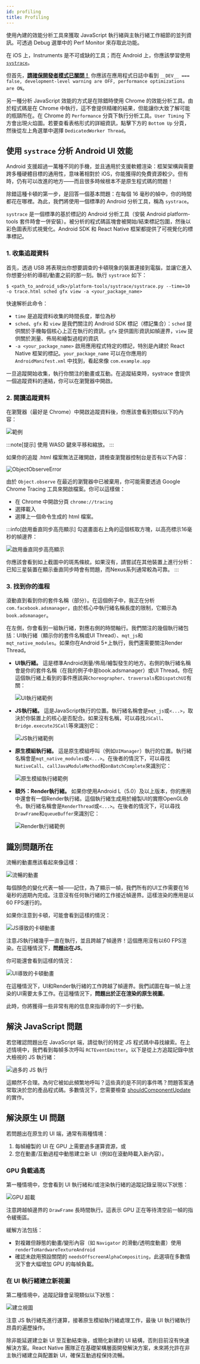```yaml
---
id: profiling
title: Profiling
---
```


使用內建的效能分析工具來獲取 JavaScript 執行緒與主執行緒工作細節的並列資訊。可透過 Debug 選單中的 Perf Monitor 來存取此功能。

在 iOS 上，Instruments 是不可或缺的工具；而在 Android 上，你應該學習使用 [`systrace`](profiling.md#profiling-android-ui-performance-with-systrace)。

但首先，[**請確保開發者模式已關閉！**](performance.md#running-in-development-mode-devtrue) 你應該在應用程式日誌中看到 `__DEV__ === false, development-level warning are OFF, performance optimizations are ON`。

另一種分析 JavaScript 效能的方式是在除錯時使用 Chrome 的效能分析工具。由於程式碼是在 Chrome 中執行，這不會提供精確的結果，但能讓你大致了解可能的瓶頸所在。在 Chrome 的 `Performance` 分頁下執行分析工具。`User Timing` 下方會出現火焰圖。若要查看表格形式的詳細資訊，點擊下方的 `Bottom Up` 分頁，然後從左上角選單中選擇 `DedicatedWorker Thread`。

## 使用 `systrace` 分析 Android UI 效能

Android 支援超過一萬種不同的手機，並且通用於支援軟體渲染：框架架構與需要跨多種硬體目標的通用性，意味著相對於 iOS，你能獲得的免費資源較少。但有時，仍有可以改進的地方——而且很多時候根本不是原生程式碼的問題！

除錯這種卡頓的第一步，是回答一個基本問題：在每個 16 毫秒的幀中，你的時間都花在哪裡。為此，我們將使用一個標準的 Android 分析工具，稱為 `systrace`。

`systrace` 是一個標準的基於標記的 Android 分析工具（安裝 Android platform-tools 套件時會一併安裝）。被分析的程式碼區塊會被開始/結束標記包圍，然後以彩色圖表形式視覺化。Android SDK 和 React Native 框架都提供了可視覺化的標準標記。

### 1. 收集追蹤資料

首先，透過 USB 將表現出你想要調查的卡頓現象的裝置連接到電腦，並讓它進入你想要分析的導航/動畫之前的那一刻。執行 `systrace` 如下：

```shell
$ <path_to_android_sdk>/platform-tools/systrace/systrace.py --time=10 -o trace.html sched gfx view -a <your_package_name>
```

快速解析此命令：

- `time` 是追蹤資料收集的時間長度，單位為秒
- `sched`、`gfx` 和 `view` 是我們關注的 Android SDK 標記（標記集合）：`sched` 提供關於手機每個核心上正在執行的資訊，`gfx` 提供圖形資訊如幀邊界，`view` 提供關於測量、佈局和繪製過程的資訊
- `-a <your_package_name>` 啟用應用程式特定的標記，特別是內建於 React Native 框架的標記。`your_package_name` 可以在你應用的 `AndroidManifest.xml` 中找到，看起來像 `com.example.app`

一旦追蹤開始收集，執行你關注的動畫或互動。在追蹤結束時，systrace 會提供一個追蹤資料的連結，你可以在瀏覽器中開啟。

### 2. 閱讀追蹤資料

在瀏覽器（最好是 Chrome）中開啟追蹤資料後，你應該會看到類似以下的內容：

![範例](/docs/assets/SystraceExample.png)

:::note[提示]
使用 WASD 鍵來平移和縮放。
:::

如果你的追蹤 .html 檔案無法正確開啟，請檢查瀏覽器控制台是否有以下內容：

![ObjectObserveError](/docs/assets/ObjectObserveError.png)

由於 `Object.observe` 在最近的瀏覽器中已被棄用，你可能需要透過 Google Chrome Tracing 工具來開啟檔案。你可以這樣做：

- 在 Chrome 中開啟分頁 `chrome://tracing`
- 選擇載入
- 選擇上一個命令生成的 html 檔案。

:::info[啟用垂直同步高亮顯示]
勾選畫面右上角的這個核取方塊，以高亮標示16毫秒的幀邊界：

![啟用垂直同步高亮顯示](/docs/assets/SystraceHighlightVSync.png)

你應該會看到如上截圖中的斑馬條紋。如果沒有，請嘗試在其他裝置上進行分析：已知三星裝置在顯示垂直同步時會有問題，而Nexus系列通常較為可靠。
:::

### 3. 找到你的進程

滾動直到看到你的套件名稱（部分）。在這個例子中，我正在分析`com.facebook.adsmanager`，由於核心中執行緒名稱長度的限制，它顯示為`book.adsmanager`。

在左側，你會看到一組執行緒，對應右側的時間軸行。我們關注的幾個執行緒包括：UI執行緒（顯示你的套件名稱或UI Thread）、`mqt_js`和`mqt_native_modules`。如果你在Android 5+上執行，我們還需要關注Render Thread。

- **UI執行緒。** 這是標準Android測量/佈局/繪製發生的地方。右側的執行緒名稱會是你的套件名稱（在我的例子中是book.adsmanager）或UI Thread。你在這個執行緒上看到的事件應該與`Choreographer`、`traversals`和`DispatchUI`有關：

  ![UI執行緒範例](/docs/assets/SystraceUIThreadExample.png)

- **JS執行緒。** 這是JavaScript執行的位置。執行緒名稱會是`mqt_js`或`<...>`，取決於你裝置上的核心是否配合。如果沒有名稱，可以尋找`JSCall`、`Bridge.executeJSCall`等來識別它：

  ![JS執行緒範例](/docs/assets/SystraceJSThreadExample.png)

- **原生模組執行緒。** 這是原生模組呼叫（例如`UIManager`）執行的位置。執行緒名稱會是`mqt_native_modules`或`<...>`。在後者的情況下，可以尋找`NativeCall`、`callJavaModuleMethod`和`onBatchComplete`來識別它：

  ![原生模組執行緒範例](/docs/assets/SystraceNativeModulesThreadExample.png)

- **額外：Render執行緒。** 如果你使用Android L（5.0）及以上版本，你的應用中還會有一個Render執行緒。這個執行緒生成用於繪製UI的實際OpenGL命令。執行緒名稱會是`RenderThread`或`<...>`。在後者的情況下，可以尋找`DrawFrame`和`queueBuffer`來識別它：

  ![Render執行緒範例](/docs/assets/SystraceRenderThreadExample.png)

## 識別問題所在

流暢的動畫應該看起來像這樣：

![流暢的動畫](/docs/assets/SystraceWellBehaved.png)

每個顏色的變化代表一幀——記住，為了顯示一幀，我們所有的UI工作需要在16毫秒的週期內完成。注意沒有任何執行緒的工作接近幀邊界。這樣渲染的應用是以60 FPS運行的。

如果你注意到卡頓，可能會看到這樣的情況：

![JS導致的卡頓動畫](/docs/assets/SystraceBadJS.png)

注意JS執行緒幾乎一直在執行，並且跨越了幀邊界！這個應用沒有以60 FPS渲染。在這種情況下，**問題出在JS**。

你可能還會看到這樣的情況：

![UI導致的卡頓動畫](/docs/assets/SystraceBadUI.png)

在這種情況下，UI和Render執行緒的工作跨越了幀邊界。我們試圖在每一幀上渲染的UI需要太多工作。在這種情況下，**問題出於正在渲染的原生視圖**。

此時，你將獲得一些非常有用的信息來指導你的下一步行動。

## 解決 JavaScript 問題

若您確認問題出在 JavaScript 端，請從執行的特定 JS 程式碼中尋找線索。在上述情境中，我們看到每幀多次呼叫 `RCTEventEmitter`。以下是從上方追蹤記錄中放大檢視的 JS 執行緒：

![過多的 JS 執行](/docs/assets/SystraceBadJS2.png)

這顯然不合理。為何它被如此頻繁地呼叫？這些真的是不同的事件嗎？問題答案通常取決於您的產品程式碼。多數情況下，您需要檢查 [shouldComponentUpdate](https://reactjs.org/docs/react-component.html#shouldcomponentupdate) 的實作。

## 解決原生 UI 問題

若問題出在原生的 UI 端，通常有兩種情境：

1. 每幀繪製的 UI 在 GPU 上需要過多運算資源，或
2. 您在動畫/互動過程中動態建立新 UI（例如在滾動時載入新內容）。

### GPU 負載過高

第一種情境中，您會看到 UI 執行緒和/或渲染執行緒的追蹤記錄呈現以下狀態：

![GPU 超載](/docs/assets/SystraceBadUI.png)

注意跨越幀邊界的 `DrawFrame` 長時間執行。這表示 GPU 正在等待清空前一幀的指令緩衝區。

緩解方法包括：

- 對複雜但靜態的動畫/變形內容（如 `Navigator` 的滑動/透明度動畫）使用 `renderToHardwareTextureAndroid`
- 確認未啟用預設關閉的 `needsOffscreenAlphaCompositing`，此選項在多數情況下會大幅增加 GPU 的每幀負載。

### 在 UI 執行緒建立新視圖

第二種情境中，追蹤記錄會呈現類似以下狀態：

![建立視圖](/docs/assets/SystraceBadCreateUI.png)

注意 JS 執行緒先進行運算，接著原生模組執行緒處理工作，最後 UI 執行緒執行昂貴的遍歷操作。

除非能延遲建立新 UI 至互動結束後，或簡化新建的 UI 結構，否則目前沒有快速解決方案。React Native 團隊正在基礎架構層面開發解決方案，未來將允許在非主執行緒建立與配置新 UI，確保互動過程保持流暢。